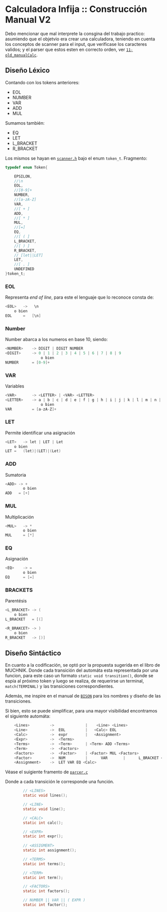 # Calculadora Infija :: Construcción Manual V2

Debo mencionar que mal interprete la consgina del trabajo practico: asumiendo que el objetvio era crear una calculadora, teniendo en cuenta los conceptos de scanner para el input, que verificase los caracteres validos; y el parser que estos esten en correcto orden, ver [`11-old_manualCalc`](../11-old_manualCalc/Calc.md).

## Diseño Léxico

Contando con los tokens anteriores:

- EOL
- NUMBER
- VAR
- ADD
- MUL

Sumamos también:

- EQ
- LET
- L_BRACKET
- R_BRACKET

Los mismos se hayan en [`scanner.h`](inc/scanner.h) bajo el enum `token_t`. Fragmento:

```c
typedef enum Token{

    EPSILON,
    //\n
    EOL,
    //[0-9]+
    NUMBER,
    //[a-zA-Z]
    VAR,
    //[ + ]
    ADD,
    //[ * ]
    MUL,
    //[=]
    EQ,
    //[ ( ]
    L_BRACKET,
    //[ ) ]
    R_BRACKET,
    // [let||LET]
    LET,
    //[ . ]
    UNDEFINED
}token_t;
```

### EOL

Representa *end of line*, para este el lenguaje que lo reconoce consta de:

```c
<EOL>   ->   \n
    o bien
EOL     =   [\n]
```

### Number

Number abarca a los numeros en base 10, siendo:

```c
<NUMBER>    -> DIGIT | DIGIT NUMBER
<DIGIT>     -> 0 | 1 | 2 | 3 | 4 | 5 | 6 | 7 | 8 | 9
                o bien
NUMBER      = [0-9]+
```

### VAR

Variables

```c
<VAR>       -> <LETTER> | <VAR> <LETTER>
<LETTER>    -> a | b | c | d | e | f | g | h | i | j | k | l | m | n | o | p | q | r | s | t | u | v | w | x | y | z
                o bien
VAR         = [a-zA-Z]+
```

### LET

Permite identificar una asignación

```c
<LET>   -> let | LET | Let
    o bien
LET =   (let)|(LET)|(Let)
```

### ADD

Sumatoria

```c
<ADD> -> +
        o bien
ADD   = [+]
```

### MUL

Multiplicación

```c
<MUL>   -> *
        o bien
MUL     = [*]
```

### EQ

Asignación

```c
<EQ>    -> =
        o bien
EQ      = [=]
```

### BRACKETS

Parentésis

```c
<L_BRACKET> -> (
    o bien
L_BRACKET   = [(]

<R_BRAKCET> -> )
    o bien
R_BRACKET   -> [)]
```

## Diseño Sintáctico

En cuanto a la codificación, se optó por la propuesta sugerida en el libro de MUCHNIK. Donde cada transición del automáta esta representada por una funcion, para este caso un formato `static void transition()`, donde se espía al próximo token y luego se realiza, de requerirse un terminal, `match(TERMINAL)` y las transiciones correspondientes.

Además, me inspire en el manual de [`BISON`](https://www.gnu.org/software/bison/manual/bison.pdf) para los nombres y diseño de las transiciones.

Si bien, esto se puede simplificar, para una mayor visibilidad encontramos el siguiente automáta:

```c
    <Lines>         ->              |    <Line> <Lines>
    <Line>          ->  EOL         |   <Calc> EOL
    <Calc>          ->  expr        |   <Assignment>
    <Expr>          ->  <Terms>
    <Terms>         ->  <Term>      | <Term> ADD <Terms>
    <Term>          ->  <Factors>
    <Factors>       ->  <Factor>    | <Factor> MUL <Factors>
    <Factor>        ->  NUM         |      VAR       |      L_BRACKET <Expr> R_BRACKET
    <Assignment>    ->  LET VAR EQ <Calc>
```

Véase el suigiente framento de [`parcer.c`](src/parser.c)

Donde a cada transición le corresponde una función.

```c
        // <LINES>
        static void lines();

        // <LINE>
        static void line();

        // <CALC>
        static int calc();

        // <EXPR>
        static int expr();
        
        // <ASSIGMENT>
        static int assignment();

        // <TERMS>
        static int terms();

        // <TERM>
        static int term();

        // <FACTORS>
        static int factors();

        // NUMBER || VAR || ( EXPR )
        static int factor();
```
